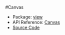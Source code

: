 #Canvas

* Package: [view](api:)
* API Reference: [Canvas](api:view)
* [Source Code](https://github.com/rikulo/rikulo/blob/master/client/view/src/Canvas.dart)
